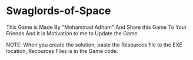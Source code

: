 # Swaglords-of-Space

This Game is Made By "Mohammad Adham"
And Share this Game To Your Friends 
And it is Motivation to me to Update the Game.

NOTE:
	When you create the solution,
	paste the Resources file to the EXE location,
	Recources Files is in the Game code.
